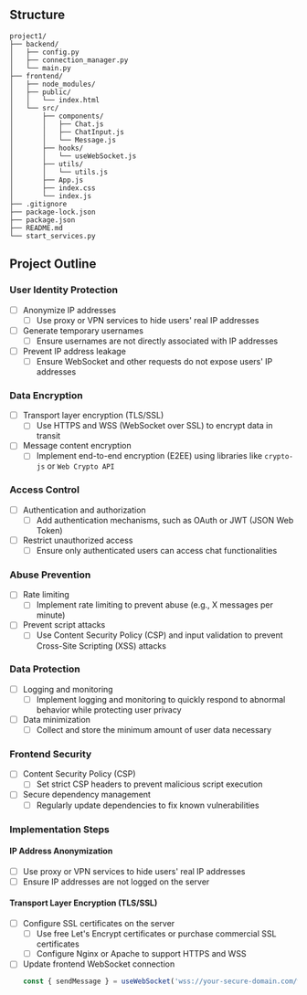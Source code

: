 ## Structure
```text
project1/
├── backend/
│   ├── config.py
│   ├── connection_manager.py
│   └── main.py
├── frontend/
│   ├── node_modules/
│   ├── public/
│   │   └── index.html
│   └── src/
│       ├── components/
│       │   ├── Chat.js
│       │   ├── ChatInput.js
│       │   └── Message.js
│       ├── hooks/
│       │   └── useWebSocket.js
│       ├── utils/
│       │   └── utils.js
│       ├── App.js
│       ├── index.css
│       └── index.js
├── .gitignore
├── package-lock.json
├── package.json
├── README.md
└── start_services.py
```

## Project Outline

### User Identity Protection
- [ ] Anonymize IP addresses
  - [ ] Use proxy or VPN services to hide users' real IP addresses
- [ ] Generate temporary usernames
  - [ ] Ensure usernames are not directly associated with IP addresses
- [ ] Prevent IP address leakage
  - [ ] Ensure WebSocket and other requests do not expose users' IP addresses

### Data Encryption
- [ ] Transport layer encryption (TLS/SSL)
  - [ ] Use HTTPS and WSS (WebSocket over SSL) to encrypt data in transit
- [ ] Message content encryption
  - [ ] Implement end-to-end encryption (E2EE) using libraries like `crypto-js` or `Web Crypto API`

### Access Control
- [ ] Authentication and authorization
  - [ ] Add authentication mechanisms, such as OAuth or JWT (JSON Web Token)
- [ ] Restrict unauthorized access
  - [ ] Ensure only authenticated users can access chat functionalities

### Abuse Prevention
- [ ] Rate limiting
  - [ ] Implement rate limiting to prevent abuse (e.g., X messages per minute)
- [ ] Prevent script attacks
  - [ ] Use Content Security Policy (CSP) and input validation to prevent Cross-Site Scripting (XSS) attacks

### Data Protection
- [ ] Logging and monitoring
  - [ ] Implement logging and monitoring to quickly respond to abnormal behavior while protecting user privacy
- [ ] Data minimization
  - [ ] Collect and store the minimum amount of user data necessary

### Frontend Security
- [ ] Content Security Policy (CSP)
  - [ ] Set strict CSP headers to prevent malicious script execution
- [ ] Secure dependency management
  - [ ] Regularly update dependencies to fix known vulnerabilities

### Implementation Steps

#### IP Address Anonymization
- [ ] Use proxy or VPN services to hide users' real IP addresses
- [ ] Ensure IP addresses are not logged on the server

#### Transport Layer Encryption (TLS/SSL)
- [ ] Configure SSL certificates on the server
  - [ ] Use free Let's Encrypt certificates or purchase commercial SSL certificates
  - [ ] Configure Nginx or Apache to support HTTPS and WSS

- [ ] Update frontend WebSocket connection
  ```javascript
  const { sendMessage } = useWebSocket('wss://your-secure-domain.com/ws', setMessages);
  ```

